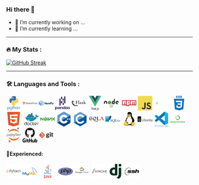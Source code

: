 ### Hi there 👋

- 🔭 I’m currently working on ...
- 🌱 I’m currently learning ...

---

### :fire: My Stats :
[![GitHub Streak](https://github-readme-streak-stats.herokuapp.com?user=ArakawaYuito&theme=ocean-gradient&hide_border=true)](https://git.io/streak-stats)

---

### :hammer_and_wrench: Languages and Tools :
<div>
  <img src="https://github.com/devicons/devicon/blob/master/icons/python/python-original-wordmark.svg" width="40" height="40"/>
  <img src="https://github.com/devicons/devicon/blob/master/icons/tensorflow/tensorflow-original-wordmark.svg" width="40" height="40"/>
  <img src="https://github.com/devicons/devicon/blob/master/icons/numpy/numpy-original-wordmark.svg" width="40" height="40"/>
  <img src="https://github.com/devicons/devicon/blob/master/icons/pandas/pandas-original-wordmark.svg" width="40" height="40"/>
  <img src="https://github.com/devicons/devicon/blob/master/icons/flask/flask-original-wordmark.svg" width="40" height="40"/>
  <img src="https://github.com/devicons/devicon/blob/master/icons/vuejs/vuejs-original-wordmark.svg" width="40" height="40"/>
  <img src="https://github.com/devicons/devicon/blob/master/icons/nodejs/nodejs-original-wordmark.svg" title="NodeJS" alt="NodeJS" width="40" height="40"/>&nbsp;
  <img src="https://github.com/devicons/devicon/blob/master/icons/npm/npm-original-wordmark.svg" width="40" height="40"/>
  <img src="https://github.com/devicons/devicon/blob/master/icons/javascript/javascript-original.svg" title="JavaScript" alt="JavaScript" width="40" height="40"/>&nbsp;
  <img src="https://github.com/devicons/devicon/blob/master/icons/tailwindcss/tailwindcss-original-wordmark.svg" width="40" height="40"/>
  <img src="https://github.com/devicons/devicon/blob/master/icons/css3/css3-plain-wordmark.svg"  title="CSS3" alt="CSS" width="40" height="40"/>&nbsp;
  <img src="https://github.com/devicons/devicon/blob/master/icons/html5/html5-original.svg" title="HTML5" alt="HTML" width="40" height="40"/>&nbsp;
  <img src="https://github.com/devicons/devicon/blob/master/icons/docker/docker-original-wordmark.svg" width="40" height="40"/>
  <img src="https://github.com/devicons/devicon/blob/master/icons/nginx/nginx-original.svg" width="40" height="40"/>
  <img src="https://github.com/devicons/devicon/blob/master/icons/cplusplus/cplusplus-original.svg" width="40" height="40"/>
  <img src="https://github.com/devicons/devicon/blob/master/icons/c/c-original.svg" width="40" height="40"/>
  <img src="https://github.com/devicons/devicon/blob/master/icons/sqlalchemy/sqlalchemy-original.svg" width="40" height="40"/>
  <img src="https://github.com/devicons/devicon/blob/master/icons/sqlite/sqlite-original-wordmark.svg" width="40" height="40"/>
  <img src="https://github.com/devicons/devicon/blob/master/icons/linux/linux-original.svg" width="40" height="40"/>
  <img src="https://github.com/devicons/devicon/blob/master/icons/ubuntu/ubuntu-plain-wordmark.svg" width="40" height="40"/>
  <img src="https://github.com/devicons/devicon/blob/master/icons/vscode/vscode-original-wordmark.svg" width="40" height="40"/>
  <img src="https://github.com/devicons/devicon/blob/master/icons/anaconda/anaconda-original-wordmark.svg" width="40" height="40"/>
  <img src="https://github.com/devicons/devicon/blob/master/icons/jupyter/jupyter-original-wordmark.svg" width="40" height="40"/>
  <img src="https://github.com/devicons/devicon/blob/master/icons/github/github-original-wordmark.svg" width="40" height="40"/>
  <img src="https://github.com/devicons/devicon/blob/master/icons/git/git-original-wordmark.svg" title="Git" **alt="Git" width="40" height="40"/>
</div>

#### :hammer:Experienced:
<div>
  <img src="https://github.com/devicons/devicon/blob/master/icons/pytorch/pytorch-original-wordmark.svg" width="40" height="40"/>
  <img src="https://github.com/devicons/devicon/blob/master/icons/mysql/mysql-original-wordmark.svg" title="MySQL"  alt="MySQL" width="40" height="40"/>&nbsp;
  <img src="https://github.com/devicons/devicon/blob/master/icons/java/java-original-wordmark.svg" title="Java" alt="Java" width="40" height="40"/>&nbsp;
  <img src="https://github.com/devicons/devicon/blob/master/icons/php/php-original.svg" width="40" height="40"/>
  <img src="https://github.com/devicons/devicon/blob/master/icons/googlecloud/googlecloud-original-wordmark.svg" width="40" height="40"/>&nbsp;
  <img src="https://github.com/devicons/devicon/blob/master/icons/apache/apache-line-wordmark.svg" width="40" height="40"/>
  <img src="https://github.com/devicons/devicon/blob/master/icons/django/django-plain.svg" width="40" height="40"/>
  <img src="https://github.com/devicons/devicon/blob/master/icons/ssh/ssh-original-wordmark.svg" width="40" height="40"/>
</div>


